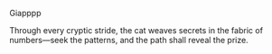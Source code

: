 Giapppp

Through every cryptic stride, the cat weaves secrets in the fabric of numbers—seek the patterns, and the path shall reveal the prize.

